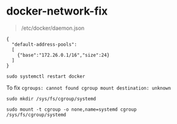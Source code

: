 # docker-network-fix
> /etc/docker/daemon.json
```
{
  "default-address-pools":
  [
    {"base":"172.26.0.1/16","size":24}
  ]
}
```
`sudo systemctl restart docker`


To fix `cgroups: cannot found cgroup mount destination: unknown`

`sudo mkdir /sys/fs/cgroup/systemd`

`sudo mount -t cgroup -o none,name=systemd cgroup /sys/fs/cgroup/systemd`
